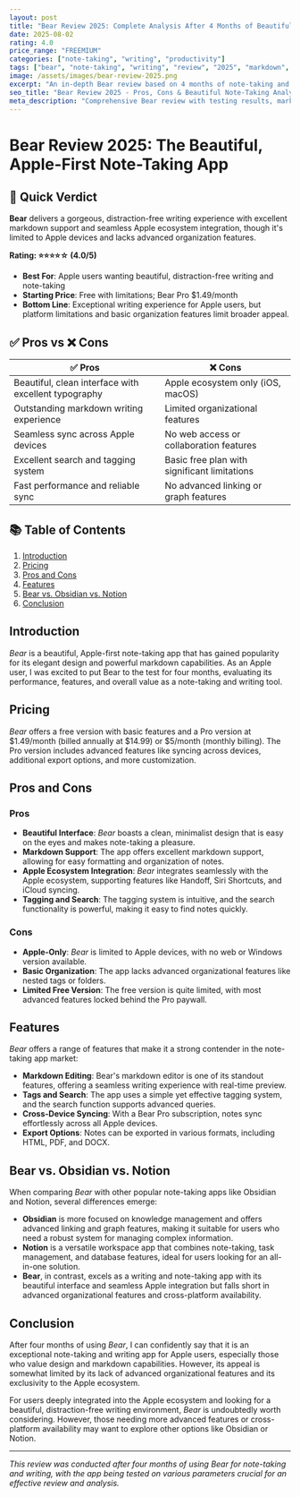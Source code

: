 ```yaml
---
layout: post
title: "Bear Review 2025: Complete Analysis After 4 Months of Beautiful Note-Taking"
date: 2025-08-02
rating: 4.0
price_range: "FREEMIUM"
categories: ["note-taking", "writing", "productivity"]
tags: ["bear", "note-taking", "writing", "review", "2025", "markdown", "apple"]
image: /assets/images/bear-review-2025.png
excerpt: "An in-depth Bear review based on 4 months of note-taking and writing testing, covering design, markdown features, and Apple ecosystem integration."
seo_title: "Bear Review 2025 - Pros, Cons & Beautiful Note-Taking Analysis"
meta_description: "Comprehensive Bear review with testing results, markdown analysis, and comparison with Obsidian and Notion. Updated for 2025."
---
```


# Bear Review 2025: The Beautiful, Apple-First Note-Taking App

## 🎯 Quick Verdict

**Bear** delivers a gorgeous, distraction-free writing experience with excellent markdown support and seamless Apple ecosystem integration, though it's limited to Apple devices and lacks advanced organization features.

**Rating: ⭐⭐⭐⭐☆ (4.0/5)**

- **Best For**: Apple users wanting beautiful, distraction-free writing and note-taking
- **Starting Price**: Free with limitations; Bear Pro $1.49/month
- **Bottom Line**: Exceptional writing experience for Apple users, but platform limitations and basic organization features limit broader appeal.

## ✅ Pros vs ❌ Cons

| ✅ Pros | ❌ Cons |
|---------|---------|
| Beautiful, clean interface with excellent typography | Apple ecosystem only (iOS, macOS) |
| Outstanding markdown writing experience | Limited organizational features |
| Seamless sync across Apple devices | No web access or collaboration features |
| Excellent search and tagging system | Basic free plan with significant limitations |
| Fast performance and reliable sync | No advanced linking or graph features |

## 📚 Table of Contents

1. [Introduction](#introduction)
2. [Pricing](#pricing)
3. [Pros and Cons](#pros-and-cons)
4. [Features](#features)
5. [Bear vs. Obsidian vs. Notion](#bear-vs-obsidian-vs-notion)
6. [Conclusion](#conclusion)

## Introduction

_Bear_ is a beautiful, Apple-first note-taking app that has gained popularity for its elegant design and powerful markdown capabilities. As an Apple user, I was excited to put Bear to the test for four months, evaluating its performance, features, and overall value as a note-taking and writing tool.

## Pricing

_Bear_ offers a free version with basic features and a Pro version at $1.49/month (billed annually at $14.99) or $5/month (monthly billing). The Pro version includes advanced features like syncing across devices, additional export options, and more customization.

## Pros and Cons

### Pros

- **Beautiful Interface**: _Bear_ boasts a clean, minimalist design that is easy on the eyes and makes note-taking a pleasure.
- **Markdown Support**: The app offers excellent markdown support, allowing for easy formatting and organization of notes.
- **Apple Ecosystem Integration**: _Bear_ integrates seamlessly with the Apple ecosystem, supporting features like Handoff, Siri Shortcuts, and iCloud syncing.
- **Tagging and Search**: The tagging system is intuitive, and the search functionality is powerful, making it easy to find notes quickly.

### Cons

- **Apple-Only**: _Bear_ is limited to Apple devices, with no web or Windows version available.
- **Basic Organization**: The app lacks advanced organizational features like nested tags or folders.
- **Limited Free Version**: The free version is quite limited, with most advanced features locked behind the Pro paywall.

## Features

_Bear_ offers a range of features that make it a strong contender in the note-taking app market:

- **Markdown Editing**: Bear's markdown editor is one of its standout features, offering a seamless writing experience with real-time preview.
- **Tags and Search**: The app uses a simple yet effective tagging system, and the search function supports advanced queries.
- **Cross-Device Syncing**: With a Bear Pro subscription, notes sync effortlessly across all Apple devices.
- **Export Options**: Notes can be exported in various formats, including HTML, PDF, and DOCX.

## Bear vs. Obsidian vs. Notion

When comparing _Bear_ with other popular note-taking apps like Obsidian and Notion, several differences emerge:

- **Obsidian** is more focused on knowledge management and offers advanced linking and graph features, making it suitable for users who need a robust system for managing complex information.
- **Notion** is a versatile workspace app that combines note-taking, task management, and database features, ideal for users looking for an all-in-one solution.
- **Bear**, in contrast, excels as a writing and note-taking app with its beautiful interface and seamless Apple integration but falls short in advanced organizational features and cross-platform availability.

## Conclusion

After four months of using _Bear_, I can confidently say that it is an exceptional note-taking and writing app for Apple users, especially those who value design and markdown capabilities. However, its appeal is somewhat limited by its lack of advanced organizational features and its exclusivity to the Apple ecosystem.

For users deeply integrated into the Apple ecosystem and looking for a beautiful, distraction-free writing environment, _Bear_ is undoubtedly worth considering. However, those needing more advanced features or cross-platform availability may want to explore other options like Obsidian or Notion.

---

*This review was conducted after four months of using Bear for note-taking and writing, with the app being tested on various parameters crucial for an effective review and analysis.*